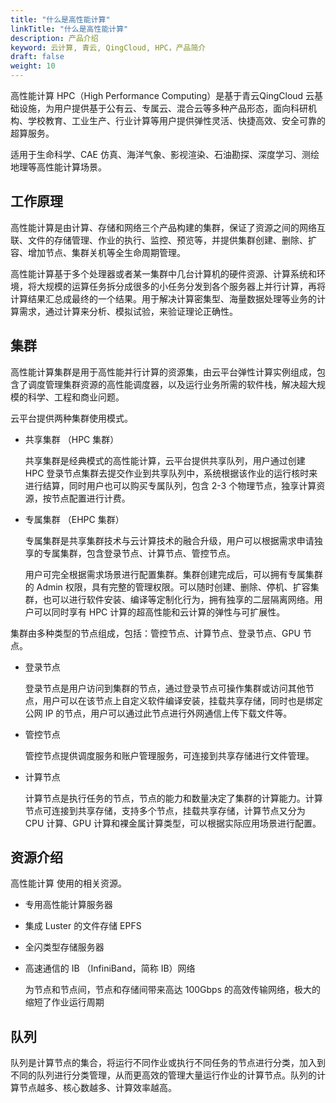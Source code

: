 ```yaml
---
title: "什么是高性能计算"
linkTitle: "什么是高性能计算"
description: 产品介绍
keyword: 云计算, 青云, QingCloud, HPC，产品简介
draft: false
weight: 10
---
```


高性能计算 HPC（High Performance Computing）是基于青云QingCloud 云基础设施，为用户提供基于公有云、专属云、混合云等多种产品形态，面向科研机构、学校教育、工业生产、行业计算等用户提供弹性灵活、快捷高效、安全可靠的超算服务。

适用于生命科学、CAE 仿真、海洋气象、影视渲染、石油勘探、深度学习、测绘地理等高性能计算场景。

## 工作原理

高性能计算是由计算、存储和网络三个产品构建的集群，保证了资源之间的网络互联、文件的存储管理、作业的执行、监控、预览等，并提供集群创建、删除、扩容、增加节点、集群关机等全生命周期管理。

高性能计算基于多个处理器或者某一集群中几台计算机的硬件资源、计算系统和环境，将大规模的运算任务拆分成很多的小任务分发到各个服务器上并行计算，再将计算结果汇总成最终的一个结果。用于解决计算密集型、海量数据处理等业务的计算需求，通过计算来分析、模拟试验，来验证理论正确性。

## 集群

高性能计算集群是用于高性能并行计算的资源集，由云平台弹性计算实例组成，包含了调度管理集群资源的高性能调度器，以及运行业务所需的软件栈，解决超大规模的科学、工程和商业问题。

云平台提供两种集群使用模式。

- 共享集群 （HPC 集群）

  共享集群是经典模式的高性能计算，云平台提供共享队列，用户通过创建 HPC 登录节点集群去提交作业到共享队列中，系统根据该作业的运行核时来进行结算，同时用户也可以购买专属队列，包含 2-3 个物理节点，独享计算资源，按节点配置进行计费。

- 专属集群 （EHPC 集群）

  专属集群是共享集群技术与云计算技术的融合升级，用户可以根据需求申请独享的专属集群，包含登录节点、计算节点、管控节点。

  用户可完全根据需求场景进行配置集群。集群创建完成后，可以拥有专属集群的 Admin 权限，具有完整的管理权限。可以随时创建、删除、停机、扩容集群，也可以进行软件安装、编译等定制化行为，拥有独享的二层隔离网络。用户可以同时享有 HPC 计算的超高性能和云计算的弹性与可扩展性。

集群由多种类型的节点组成，包括：管控节点、计算节点、登录节点、GPU 节点。

- 登录节点

  登录节点是用户访问到集群的节点，通过登录节点可操作集群或访问其他节点，用户可以在该节点上自定义软件编译安装，挂载共享存储，同时也是绑定公网 IP 的节点，用户可以通过此节点进行外网通信上传下载文件等。

- 管控节点

  管控节点提供调度服务和账户管理服务，可连接到共享存储进行文件管理。

- 计算节点

  计算节点是执行任务的节点，节点的能力和数量决定了集群的计算能力。计算节点可连接到共享存储，支持多个节点，挂载共享存储，计算节点又分为 CPU 计算、GPU 计算和裸金属计算类型，可以根据实际应用场景进行配置。

## 资源介绍

高性能计算 使用的相关资源。

- 专用高性能计算服务器

- 集成 Luster 的文件存储 EPFS

- 全闪类型存储服务器

- 高速通信的 IB （InfiniBand，简称 IB）网络

  为节点和节点间，节点和存储间带来高达 100Gbps 的高效传输网络，极大的缩短了作业运行周期

## 队列

队列是计算节点的集合，将运行不同作业或执行不同任务的节点进行分类，加入到不同的队列进行分类管理，从而更高效的管理大量运行作业的计算节点。队列的计算节点越多、核心数越多、计算效率越高。

